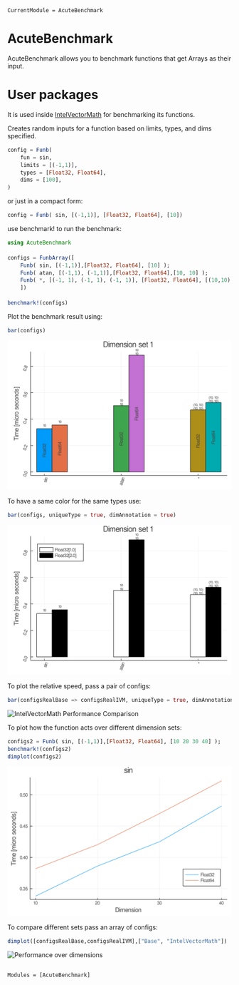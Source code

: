 ```@meta
CurrentModule = AcuteBenchmark
```

# AcuteBenchmark


AcuteBenchmark allows you to benchmark functions that get Arrays as their input.

# User packages
It is used inside [IntelVectorMath](https://github.com/JuliaMath/VML.jl) for benchmarking its functions.

Creates random inputs for a function based on limits, types, and dims specified.
```julia
config = Funb(
    fun = sin,
    limits = [(-1,1)],
    types = [Float32, Float64],
    dims = [100],
)
```
or just in a compact form:
```julia
config = Funb( sin, [(-1,1)], [Float32, Float64], [10])
```

use benchmark! to run the benchmark:
```julia
using AcuteBenchmark

configs = FunbArray([
    Funb( sin, [(-1,1)],[Float32, Float64], [10] );
    Funb( atan, [(-1,1), (-1,1)],[Float32, Float64],[10, 10] );
    Funb( *, [(-1, 1), (-1, 1), (-1, 1)], [Float32, Float64], [(10,10), (10,10)] );
    ])

benchmark!(configs)
```

Plot the benchmark result using:
```julia
bar(configs)
```
![bench-dims-set1](test/bar/bench-dims-set1.png)

To have a same color for the same types use:
```julia
bar(configs, uniqueType = true, dimAnnotation = true)
```
![bench-dims-set1-unique](test/bar/bench-dims-set1-unique.png)

To plot the relative speed, pass a pair of configs:
```julia
bar(configsRealBase => configsRealIVM, uniqueType = true, dimAnnotation = false, uniqueDim = true, "Base" => "IntelVectorMath")
```

![IntelVectorMath Performance Comparison](https://github.com/JuliaMath/VML.jl/raw/AcuteBenchmark/benchmark/bar/bench-dims-set4-relative.png)


To plot how the function acts over different dimension sets:
```julia
configs2 = Funb( sin, [(-1,1)],[Float32, Float64], [10 20 30 40] );
benchmark!(configs2)
dimplot(configs2)
```
![bench-sin](test/dimplot/bench-sin.png)


To compare different sets pass an array of configs:
```julia
dimplot([configsRealBase,configsRealIVM],["Base", "IntelVectorMath"])
```

![Performance over dimensions](https://github.com/JuliaMath/VML.jl/raw/AcuteBenchmark/benchmark/dimplot/bench-atan-Type-Float32.png)



```@index
```

```@autodocs
Modules = [AcuteBenchmark]
```
